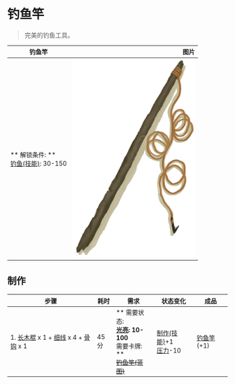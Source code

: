 # 钓鱼竿  
> 完美的钓鱼工具。  
  
  钓鱼竿  |   图片   
 ----  |  ----:   
 ** 解锁条件: **<br>[钓鱼(技能)](Skill_Fishing.md): 30-150  |  ![](Sprite/FishingRod.png)   
  
## 制作  
步骤  |  耗时  |  需求  |  状态变化  |  成品  
----  |  ----  |  ----  |  ----  |  ----  
1. [长木棍](StickLong.md) x 1 + [细线](CordFiber.md) x 4 + [骨钩](HookBone.md) x 1  |  45分  |  ** 需要状态: **<br>[光亮](Light.md): 10-100<br>** 需要卡牌: **<br>~~[钓鱼竿(蓝图)](Bp_FishingRod.md)~~  |  [制作(技能)](Skill_Crafting.md)+1<br>[压力](Stress.md)-10  |  [钓鱼竿](FishingRod.md)(+1)  
